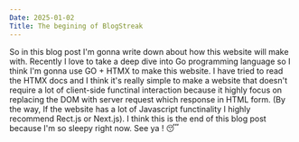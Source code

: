 ```yaml
---
Date: 2025-01-02
Title: The begining of BlogStreak
---
```


So in this blog post I'm gonna write down about how this website will make with.
Recently I love to take a deep dive into Go programming language so I think I'm gonna use GO + HTMX to make this website.
I have tried to read the HTMX docs and I think it's really simple to make a website that doesn't require a lot of client-side functinal interaction because it highly focus on replacing the DOM with server request which response in HTML form. (By the way, If the website has a lot of Javascript functinality I highly recommend Rect.js or Next.js). I think this is the end of this blog post because I'm so sleepy right now. See ya ! 😴
